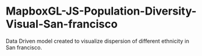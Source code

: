 # MapboxGL-JS-Population-Diversity-Visual-San-francisco
Data Driven model created to visualize dispersion of different ethnicity in San francisco.
